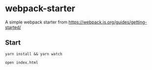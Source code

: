 # webpack-starter

A simple webpack starter from https://webpack.js.org/guides/getting-started/


## Start

```
yarn install && yarn watch
```

```
open index.html
```
